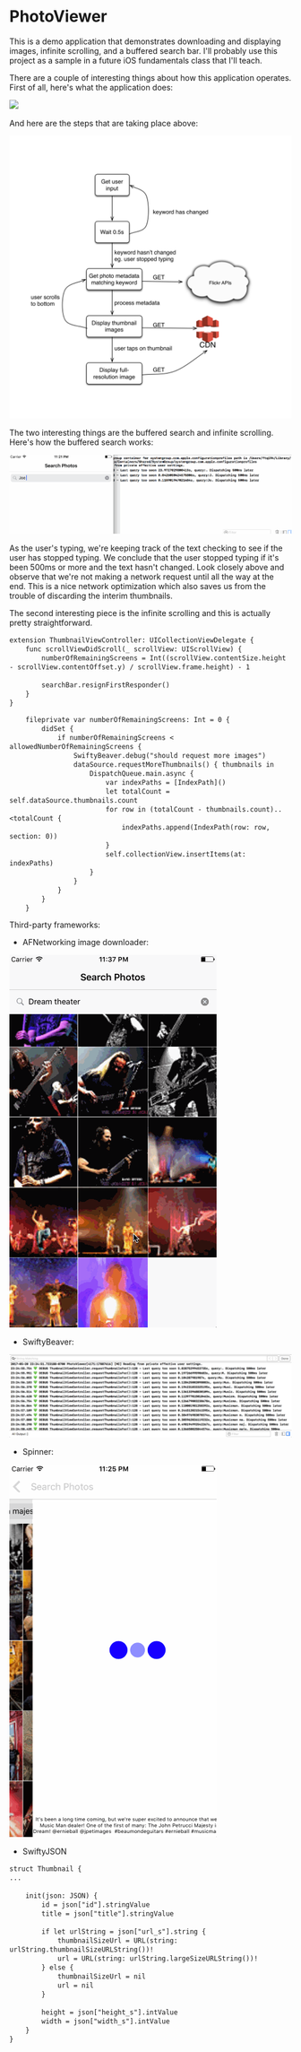 # PhotoViewer
This is a demo application that demonstrates downloading and displaying images, infinite scrolling, and a buffered search bar. I'll probably use this project as a sample in a future iOS fundamentals class that I'll teach.

There are a couple of interesting things about how this application operates. First of all, here's what the application does:

![](https://github.com/petrucci34/PhotoViewer/blob/master/photoViewer.gif?raw=true)

And here are the steps that are taking place above:

![](https://raw.githubusercontent.com/petrucci34/PhotoViewer/master/application-flow.png)

The two interesting things are the buffered search and infinite scrolling. Here's how the buffered search works:

![](https://github.com/petrucci34/PhotoViewer/blob/master/bufferedSearch.gif?raw=true)

As the user's typing, we're keeping track of the text checking to see if the user has stopped typing. We conclude that the user stopped typing if it's been 500ms or more and the text hasn't changed. Look closely above and observe that we're not making a network request until all the way at the end. This is a nice network optimization which also saves us from the trouble of discarding the interim thumbnails.

The second interesting piece is the infinite scrolling and this is actually pretty straightforward.

```
extension ThumbnailViewController: UICollectionViewDelegate {
    func scrollViewDidScroll(_ scrollView: UIScrollView) {
        numberOfRemainingScreens = Int((scrollView.contentSize.height - scrollView.contentOffset.y) / scrollView.frame.height) - 1

        searchBar.resignFirstResponder()
    }
}
```

```
    fileprivate var numberOfRemainingScreens: Int = 0 {
        didSet {
            if numberOfRemainingScreens < allowedNumberOfRemainingScreens {
                SwiftyBeaver.debug("should request more images")
                dataSource.requestMoreThumbnails() { thumbnails in
                    DispatchQueue.main.async {
                        var indexPaths = [IndexPath]()
                        let totalCount = self.dataSource.thumbnails.count
                        for row in (totalCount - thumbnails.count)..<totalCount {
                            indexPaths.append(IndexPath(row: row, section: 0))
                        }
                        self.collectionView.insertItems(at: indexPaths)
                    }
                }
            }
        }
    }
```

Third-party frameworks:
* AFNetworking image downloader:

![](https://github.com/petrucci34/PhotoViewer/blob/master/afnetworking.gif?raw=true)

* SwiftyBeaver:

![](https://github.com/petrucci34/PhotoViewer/blob/master/Screen%20Shot%202017-05-20%20at%2011.26.43%20PM.png?raw=true)

* Spinner:

![](https://github.com/petrucci34/PhotoViewer/blob/master/spinner.gif?raw=true)

* SwiftyJSON

```
struct Thumbnail {
...

    init(json: JSON) {
        id = json["id"].stringValue
        title = json["title"].stringValue

        if let urlString = json["url_s"].string {
            thumbnailSizeUrl = URL(string: urlString.thumbnailSizeURLString())!
            url = URL(string: urlString.largeSizeURLString())!
        } else {
            thumbnailSizeUrl = nil
            url = nil
        }

        height = json["height_s"].intValue
        width = json["width_s"].intValue
    }
}
```
